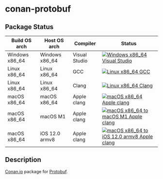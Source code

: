 # conan-protobuf

## Package Status

| Build OS arch | Host OS arch | Compiler | Status |
|---------------|--------------|----------|--------|
| Windows x86_64 | Windows x86_64 | Visual Studio | [![Windows x86_64 Visual Studio](https://github.com/SpaceIm/conan-protobuf/actions/workflows/windows-x86_64-msvc.yml/badge.svg?branch=testing%2F3.19.0)](https://github.com/SpaceIm/conan-protobuf/actions/workflows/windows-x86_64-msvc.yml?query=branch%3Atesting%2F3.19.0) |
| Linux x86_64 | Linux x86_64 | GCC | [![Linux x86_64 GCC](https://github.com/SpaceIm/conan-protobuf/actions/workflows/linux-x86_64-gcc.yml/badge.svg?branch=testing%2F3.19.0)](https://github.com/SpaceIm/conan-protobuf/actions/workflows/linux-x86_64-gcc.yml?query=branch%3Atesting%2F3.19.0) |
| Linux x86_64 | Linux x86_64 | Clang | [![Linux x86_64 Clang](https://github.com/SpaceIm/conan-protobuf/actions/workflows/linux-x86_64-clang.yml/badge.svg?branch=testing%2F3.19.0)](https://github.com/SpaceIm/conan-protobuf/actions/workflows/linux-x86_64-clang.yml?query=branch%3Atesting%2F3.19.0) |
| macOS x86_64 | macOS x86_64 | Apple clang | [![macOS x86_64 Apple clang](https://github.com/SpaceIm/conan-protobuf/actions/workflows/macos-x86_64-appleclang.yml/badge.svg?branch=testing%2F3.19.0)](https://github.com/SpaceIm/conan-protobuf/actions/workflows/macos-x86_64-appleclang.yml?query=branch%3Atesting%2F3.19.0) |
| macOS x86_64 | macOS M1 | Apple clang | [![macOS x86_64 to macOS M1 Apple clang](https://github.com/SpaceIm/conan-protobuf/actions/workflows/macos-x86_64-macos-m1-appleclang.yml/badge.svg?branch=testing%2F3.19.0)](https://github.com/SpaceIm/conan-protobuf/actions/workflows/macos-x86_64-macos-m1-appleclang.yml?query=branch%3Atesting%2F3.19.0) |
| macOS x86_64 | iOS 12.0 armv8 | Apple clang | [![macOS x86_64 to iOS 12.0 armv8 Apple clang](https://github.com/SpaceIm/conan-protobuf/actions/workflows/macos-x86_64-ios12.0-armv8-appleclang.yml/badge.svg?branch=testing%2F3.19.0)](https://github.com/SpaceIm/conan-protobuf/actions/workflows/macos-x86_64-ios12.0-armv8-appleclang.yml?query=branch%3Atesting%2F3.19.0) |

## Description

[Conan.io](https://conan.io) package for [Protobuf](https://github.com/protocolbuffers/protobuf).
